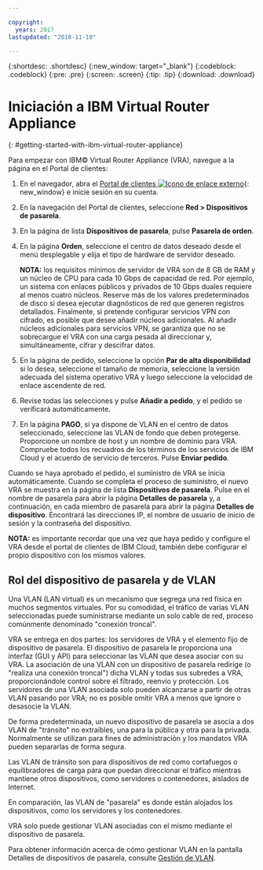```yaml
---

copyright:
  years: 2017
lastupdated: "2018-11-10"

---
```


{:shortdesc: .shortdesc}
{:new_window: target="_blank"}
{:codeblock: .codeblock}
{:pre: .pre}
{:screen: .screen}
{:tip: .tip}
{:download: .download}


# Iniciación a IBM Virtual Router Appliance
{: #getting-started-with-ibm-virtual-router-appliance}

Para empezar con IBM© Virtual Router Appliance (VRA), navegue a la página en el Portal de clientes:

1. En el navegador, abra el [Portal de clientes ![Icono de enlace externo](../../icons/launch-glyph.svg "Icono de enlace externo")](https://control.softlayer.com/){: new_window} e inicie sesión en su cuenta.
2. En la navegación del Portal de clientes, seleccione **Red > Dispositivos de pasarela**.
3. En la página de lista **Dispositivos de pasarela**, pulse **Pasarela de orden**.
4. En la página **Orden**, seleccione el centro de datos deseado desde el menú desplegable y elija el tipo de hardware de servidor deseado.

    **NOTA:** los requisitos mínimos de servidor de VRA son de 8 GB de RAM y un núcleo de CPU para cada 10 Gbps de capacidad de red. Por ejemplo, un sistema con enlaces públicos y privados de 10 Gbps duales requiere al menos cuatro núcleos. Reserve más de los valores predeterminados de disco si desea ejecutar diagnósticos de red que generen registros detallados. Finalmente, si pretende configurar servicios VPN con cifrado, es posible que desee añadir núcleos adicionales. Al añadir núcleos adicionales para servicios VPN, se garantiza que no se sobrecargue el VRA con una carga pesada al direccionar y, simultáneamente, cifrar y descifrar datos.

5. En la página de pedido, seleccione la opción **Par de alta disponibilidad** si lo desea, seleccione el tamaño de memoria, seleccione la versión adecuada del sistema operativo VRA y luego seleccione la velocidad de enlace ascendente de red.

6. Revise todas las selecciones y pulse **Añadir a pedido**, y el pedido se verificará automáticamente.
7. En la página **PAGO**, si ya dispone de VLAN en el centro de datos seleccionado, seleccione las VLAN de fondo que deben protegerse. Proporcione un nombre de host y un nombre de dominio para VRA. Compruebe todos los recuadros de los términos de los servicios de IBM Cloud y el acuerdo de servicio de terceros. Pulse **Enviar pedido**.

Cuando se haya aprobado el pedido, el suministro de VRA se inicia automáticamente. Cuando se completa el proceso de suministro, el nuevo VRA se muestra en la página de lista **Dispositivos de pasarela**. Pulse en el nombre de pasarela para abrir la página **Detalles de pasarela** y, a continuación, en cada miembro de pasarela para abrir la página **Detalles de dispositivo**. Encontrará las direcciones IP, el nombre de usuario de inicio de sesión y la contraseña del dispositivo.  

**NOTA:** es importante recordar que una vez que haya pedido y configure el VRA desde el portal de clientes de IBM Cloud, también debe configurar el propio dispositivo con los mismos valores.

## Rol del dispositivo de pasarela y de VLAN
Una VLAN (LAN virtual) es un mecanismo que segrega una red física en muchos segmentos virtuales. Por su comodidad, el tráfico de varias VLAN seleccionadas puede suministrarse mediante un solo cable de red, proceso comúnmente denominado "conexión troncal".

VRA se entrega en dos partes: los servidores de VRA y el elemento fijo de dispositivo de pasarela. El dispositivo de pasarela le proporciona una interfaz (GUI y API) para seleccionar las VLAN que desea asociar con su VRA. La asociación de una VLAN con un dispositivo de pasarela redirige (o "realiza una conexión troncal") dicha VLAN y todas sus subredes a VRA, proporcionándole control sobre el filtrado, reenvío y protección. Los servidores de una VLAN asociada solo pueden alcanzarse a partir de otras VLAN pasando por VRA; no es posible omitir VRA a menos que ignore o desasocie la VLAN.

De forma predeterminada, un nuevo dispositivo de pasarela se asocia a dos VLAN de "tránsito" no extraíbles, una para la pública y otra para la privada. Normalmente se utilizan para fines de administración y los mandatos VRA pueden separarlas de forma segura.

Las VLAN de tránsito son para dispositivos de red como cortafuegos o equilibradores de carga para que puedan direccionar el tráfico mientras mantiene otros dispositivos, como servidores o contenedores, aislados de Internet.

En comparación, las VLAN de "pasarela" es donde están alojados los dispositivos, como los servidores y los contenedores.

VRA solo puede gestionar VLAN asociadas con el mismo mediante el dispositivo de pasarela.

Para obtener información acerca de cómo gestionar VLAN en la pantalla Detalles de dispositivos de pasarela, consulte [Gestión de VLAN](/docs/infrastructure/virtual-router-appliance?topic=virtual-router-appliance-managing-your-vlans).
